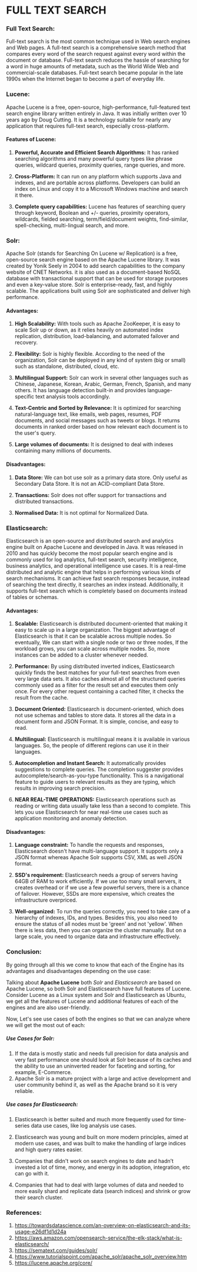 # FULL TEXT SEARCH

### Full Text Search:
Full-text search is the most common technique used in Web search engines and Web pages. A full-text search is a comprehensive search method that compares every word of the search request against every word within the document or database. Full-text search reduces the hassle of searching for a word in huge amounts of metadata, such as the World Wide Web and commercial-scale databases. Full-text search became popular in the late 1990s when the Internet began to become a part of everyday life.

### Lucene:
Apache Lucene is a free, open-source, high-performance, full-featured text search engine library written entirely in Java. It was initially written over 10 years ago by Doug Cutting. It is a technology suitable for nearly any application that requires full-text search, especially cross-platform.

#### Features of Lucene:
 1. **Powerful, Accurate and Efficient Search Algorithms:** It has ranked searching algorithms and many powerful query types like phrase queries, wildcard queries, proximity queries, range queries, and more.
 
 1. **Cross-Platform:** It can run on any platform which supports Java and indexes, and are portable across platforms. Developers can build an index on Linux and copy it to a Microsoft Windows machine and search it there.
 
 1. **Complete query capabilities:** Lucene has features of searching query through keyword, Boolean and +/- queries, proximity operators, wildcards, fielded searching, term/field/document weights, find-similar, spell-checking, multi-lingual search, and more.
 
### Solr:
Apache Solr (stands for Searching On Lucene w/ Replication) is a free, open-source search engine based on the Apache Lucene library. It was created by Yonik Seely in 2004 to add search capabilities to the company website of CNET Networks. it is also used as a document-based NoSQL database with transactional support that can be used for storage purposes and even a key-value store. Solr is enterprise-ready, fast, and highly scalable. The applications built using Solr are sophisticated and deliver high performance.

#### Advantages: 

 1. **High Scalability:** With tools such as Apache ZooKeeper, it is easy to scale Solr up or down, as it relies heavily on automated index replication, distribution, load-balancing, and automated failover and recovery.
 
 1. **Flexibility:** Solr is highly flexible. According to the need of the organization, Solr can be deployed in any kind of system (big or small) such as standalone, distributed, cloud, etc.
 
 1. **Multilingual Support:** Solr can work in several other languages such as Chinese, Japanese, Korean, Arabic, German, French, Spanish, and many others. It has language detection built-in and provides language-specific text analysis tools accordingly.
 
 1. **Text-Centric and Sorted by Relevance:** It is optimized for searching natural-language text, like emails, web pages, resumes, PDF documents, and social messages such as tweets or blogs. It returns documents in ranked order based on how relevant each document is to the user's query.
 
 1. **Large volumes of documents:** It is designed to deal with indexes containing many millions of documents.
 
#### Disadvantages:
 1. **Data Store:** We can bot use solr as a primary data store. Only useful as Secondary Data Store. It is not an ACID-compliant Data Store.
 
 1. **Transactions:** Solr does not offer support for transactions and distributed transactions.
 
 1. **Normalised Data:** It is not optimal for Normalized Data.

### Elasticsearch:
Elasticsearch is an open-source and distributed search and analytics engine built on Apache Lucene and developed in Java. It was released in 2010 and has quickly become the most popular search engine and is commonly used for log analytics, full-text search, security intelligence, business analytics, and operational intelligence use cases. It is a real-time distributed and analytic engine that helps in performing various kinds of search mechanisms. It can achieve fast search responses because, instead of searching the text directly, it searches an index instead. Additionally, it supports full-text search which is completely based on documents instead of tables or schemas.

#### Advantages: 

 1. **Scalable:** Elasticsearch is distributed document-oriented that making it easy to scale up in a large organization. The biggest advantage of Elasticsearch is that it can be scalable across multiple nodes. So eventually, We can start with a single node or two or three nodes, If the workload grows, you can scale across multiple nodes. So, more instances can be added to a cluster whenever needed.
 
 1. **Performance:** By using distributed inverted indices, Elasticsearch quickly finds the best matches for your full-text searches from even very large data sets. It also caches almost all of the structured queries commonly used as a filter for the result set and executes them only once. For every other request containing a cached filter, it checks the result from the cache.
 
 1. **Document Oriented:** Elasticsearch is document-oriented, which does not use schemas and tables to store data. It stores all the data in a document form and JSON Format. It is simple, concise, and easy to read.
 
 1. **Multilingual:** Elasticsearch is multilingual means it is available in various languages. So, the people of different regions can use it in their languages.
 
 1. **Autocompletion and Instant Search:** It automatically provides suggestions to complete queries. The completion suggester provides autocomplete/search-as-you-type functionality. This is a navigational feature to guide users to relevant results as they are typing, which results in improving search precision.
 
 1. **NEAR REAL-TIME OPERATIONS:** Elasticsearch operations such as reading or writing data usually take less than a second to complete. This lets you use Elasticsearch for near real-time use cases such as application monitoring and anomaly detection.
 
 #### Disadvantages:
 
 1. **Language constraint:** To handle the requests and responses, Elasticsearch doesn't have multi-language support. It supports only a JSON format whereas Apache Solr supports CSV, XML as well JSON format.
 
 1. **SSD's requirement:** Elasticsearch needs a group of servers having 64GB of RAM to work efficiently. If we use too many small servers, it creates overhead or if we use a few powerful servers, there is a chance of failover. However, SSDs are more expensive, which creates the infrastructure overpriced.
 
 1. **Well-organized:** To run the queries correctly, you need to take care of a hierarchy of indexes, IDs, and types. Besides this, you also need to ensure the status of all nodes must be 'green' and not 'yellow'. When there is less data, then you can organize the cluster manually. But on a large scale, you need to organize data and infrastructure effectively.
 
### Conclusion:
By going through all this we come to know that each of the Engine has its advantages and disadvantages depending on the use case:

Talking about **Apache Lucene** both *Solr* and *Elasticsearch* are based on Apache Lucene, so both Solr and Elasticsearch have full features of Lucene. Consider Lucene as a Linux system and Solr and Elasticsearch as Ubuntu, we get all the features of Lucene and additional features of each of the engines and are also user-friendly.

Now, Let's see use cases of both the engines so that we can analyze where we will get the most out of each:
 
##### Use Cases for Solr:
 
1. If the data is mostly static and needs full precision for data analysis and very fast performance one should look at Solr because of its caches and the ability to use an uninverted reader for faceting and sorting, for example, E-Commerce.
1. Apache Solr is a mature project with a large and active development and user community behind it, as well as the Apache brand so it is very reliable.

##### Use cases for Elasticsearch:

1. Elasticsearch is better suited and much more frequently used for time-series data use cases, like log analysis use cases.

1. Elasticsearch was young and built on more modern principles, aimed at modern use cases, and was built to make the handling of large indices and high query rates easier.

1. Companies that didn't work on search engines to date and hadn’t invested a lot of time, money, and energy in its adoption, integration, etc can go with it.

1. Companies that had to deal with large volumes of data and needed to more easily shard and replicate data (search indices) and shrink or grow their search cluster.

### References:
1. https://towardsdatascience.com/an-overview-on-elasticsearch-and-its-usage-e26df1d1d24a
1. https://aws.amazon.com/opensearch-service/the-elk-stack/what-is-elasticsearch/
1. https://sematext.com/guides/solr/
1. https://www.tutorialspoint.com/apache_solr/apache_solr_overview.htm
1. https://lucene.apache.org/core/
